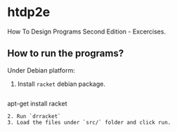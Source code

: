 # htdp2e
How To Design Programs Second Edition - Excercises.

## How to run the programs?

Under Debian platform: 

1. Install `racket` debian package.
   ```
apt-get install racket
```
2. Run `drracket`
3. Load the files under `src/` folder and click run.
